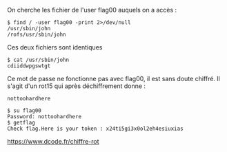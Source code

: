 On cherche les fichier de l'user flag00 auquels on a accès :

<pre><code>$ find / -user flag00 -print 2>/dev/null
/usr/sbin/john
/rofs/usr/sbin/john</code></pre>

Ces deux fichiers sont identiques

<pre><code>$ cat /usr/sbin/john
cdiiddwpgswtgt</code></pre>

Ce mot de passe ne fonctionne pas avec flag00, il est sans doute chiffré. Il s'agit d'un rot15 qui après déchiffrement donne :

<code>nottoohardhere</code>

<pre>
<code>$ su flag00
Password: nottoohardhere
$ getflag
Check flag.Here is your token : x24ti5gi3x0ol2eh4esiuxias</code>
</pre>

https://www.dcode.fr/chiffre-rot
